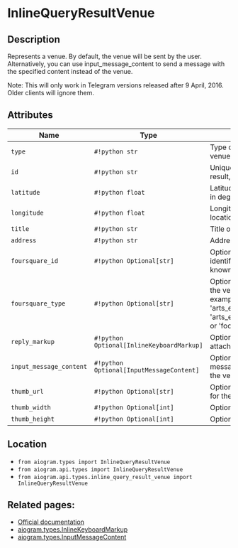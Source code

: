 # InlineQueryResultVenue

## Description

Represents a venue. By default, the venue will be sent by the user. Alternatively, you can use input_message_content to send a message with the specified content instead of the venue.

Note: This will only work in Telegram versions released after 9 April, 2016. Older clients will ignore them.


## Attributes

| Name | Type | Description |
| - | - | - |
| `type` | `#!python str` | Type of the result, must be venue |
| `id` | `#!python str` | Unique identifier for this result, 1-64 Bytes |
| `latitude` | `#!python float` | Latitude of the venue location in degrees |
| `longitude` | `#!python float` | Longitude of the venue location in degrees |
| `title` | `#!python str` | Title of the venue |
| `address` | `#!python str` | Address of the venue |
| `foursquare_id` | `#!python Optional[str]` | Optional. Foursquare identifier of the venue if known |
| `foursquare_type` | `#!python Optional[str]` | Optional. Foursquare type of the venue, if known. (For example, 'arts_entertainment/default', 'arts_entertainment/aquarium' or 'food/icecream'.) |
| `reply_markup` | `#!python Optional[InlineKeyboardMarkup]` | Optional. Inline keyboard attached to the message |
| `input_message_content` | `#!python Optional[InputMessageContent]` | Optional. Content of the message to be sent instead of the venue |
| `thumb_url` | `#!python Optional[str]` | Optional. Url of the thumbnail for the result |
| `thumb_width` | `#!python Optional[int]` | Optional. Thumbnail width |
| `thumb_height` | `#!python Optional[int]` | Optional. Thumbnail height |



## Location

- `from aiogram.types import InlineQueryResultVenue`
- `from aiogram.api.types import InlineQueryResultVenue`
- `from aiogram.api.types.inline_query_result_venue import InlineQueryResultVenue`

## Related pages:

- [Official documentation](https://core.telegram.org/bots/api#inlinequeryresultvenue)
- [aiogram.types.InlineKeyboardMarkup](../types/inline_keyboard_markup.md)
- [aiogram.types.InputMessageContent](../types/input_message_content.md)
